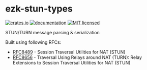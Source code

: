 # ezk-stun-types

[![crates.io][crates-badge]][crates-url]
[![documentation][docs-badge]][docs-url]
[![MIT licensed][mit-badge]][mit-url]

[mit-badge]: https://img.shields.io/badge/license-MIT-blue.svg
[mit-url]: https://github.com/kbalt/ezk/blob/main/LICENSE

[crates-badge]: https://img.shields.io/crates/v/ezk-stun-types.svg
[crates-url]: https://crates.io/crates/ezk-stun-types

[docs-badge]: https://img.shields.io/docsrs/ezk-stun-types/latest
[docs-url]: https://docs.rs/ezk-stun-types/latest

STUN/TURN message parsing & serialization

Built using following RFCs:

- [RFC8489](https://www.rfc-editor.org/rfc/rfc8489.html) - Session Traversal Utilities for NAT (STUN)
- [RFC8656](https://www.rfc-editor.org/rfc/rfc8656.html) - Traversal Using Relays around NAT (TURN): Relay Extensions to Session Traversal Utilities for NAT (STUN)
